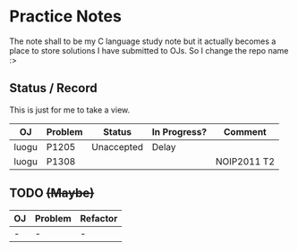 # Practice Notes

The note shall to be my C language study note but it actually becomes a place to store solutions I have submitted to OJs. So I change the repo name :>

## Status / Record

This is just for me to take a view.

|OJ|Problem|Status|In Progress?|Comment|
|--|-------|------|------------|-------|
|luogu|P1205|Unaccepted|Delay|
|luogu|P1308|||NOIP2011 T2|

## TODO ~~(Maybe)~~

|OJ|Problem|Refactor|
|--|-------|--------|
|-|-|-|